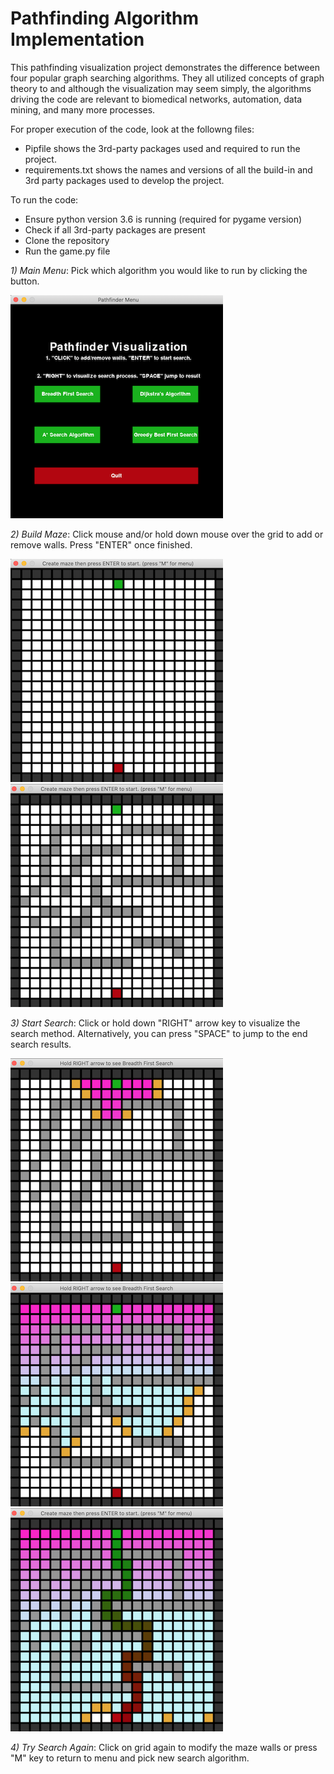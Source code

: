 # Pathfinding Algorithm Implementation 

This pathfinding visualization project demonstrates the difference between four popular graph searching algorithms. They all utilized concepts of graph theory to and although the visualization may seem simply, the algorithms driving the code are relevant to biomedical networks, automation, data mining, and many more processes. 

For proper execution of the code, look at the followng files:
- Pipfile shows the 3rd-party packages used and required to run the project. 
- requirements.txt shows the names and versions of all the build-in and 3rd party packages used to develop the project.

To run the code:
- Ensure python version 3.6 is running (required for pygame version)
- Check if all 3rd-party packages are present
- Clone the repository
- Run the game.py file 

*1) Main Menu*: Pick which algorithm you would like to run by clicking the button.

![picture](images/pathmenu.png)

*2) Build Maze*: Click mouse and/or hold down mouse over the grid to add or remove walls. Press "ENTER" once finished.

![picture](images/pathgridblank.png)
![picture](images/pathgridmaze.png)

*3) Start Search*: Click or hold down "RIGHT" arrow key to visualize the search method. Alternatively, you can press "SPACE" to jump to the end search results.

![picture](images/pathsearch1.png)
![picture](images/pathsearch2.png)
![picture](images/pathsearch3.png)

*4) Try Search Again*: Click on grid again to modify the maze walls or press "M" key to return to menu and pick new search algorithm.
